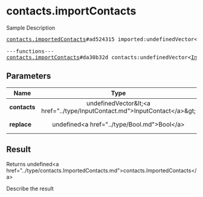 # contacts.importContacts

Sample Description

<pre>
<a href="../constructor/contacts.importedContacts">contacts.importedContacts</a>#ad524315 imported:undefinedVector&lt;<a href="../type/ImportedContact.md">ImportedContact</a>&gt; retry_contacts:undefinedVector&lt;<a href="../type/long.md">long</a>&gt; users:undefinedVector&lt;<a href="../type/User.md">User</a>&gt; = undefined<a href="../type/contacts.ImportedContacts.md">contacts.ImportedContacts</a>;

---functions---
<a href="../method/contacts.importContacts.md">contacts.importContacts</a>#da30b32d contacts:undefinedVector&lt;<a href="../type/InputContact.md">InputContact</a>&gt; replace:undefined<a href="../type/Bool.md">Bool</a> = undefined<a href="../type/contacts.ImportedContacts.md">contacts.ImportedContacts</a>;
</pre>

## Parameters

| Name | Type | Description |
|------|:----:|-------------|
| **contacts** | undefinedVector&amp;lt;&lt;a href=&#34;../type/InputContact.md&#34;&gt;InputContact&lt;/a&gt;&amp;gt; | Param description |
| **replace** | undefined&lt;a href=&#34;../type/Bool.md&#34;&gt;Bool&lt;/a&gt; | Param description |

## Result

Returns undefined&lt;a href=&#34;../type/contacts.ImportedContacts.md&#34;&gt;contacts.ImportedContacts&lt;/a&gt;

Describe the result

